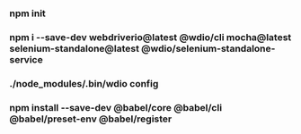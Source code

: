 ### npm init
### npm i --save-dev webdriverio@latest @wdio/cli mocha@latest selenium-standalone@latest @wdio/selenium-standalone-service
### ./node_modules/.bin/wdio config
### npm install --save-dev @babel/core @babel/cli @babel/preset-env @babel/register
